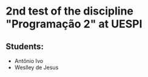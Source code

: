# 2nd test of the discipline "Programação 2" at UESPI

## Students:
- Antônio Ivo
- Weslley de Jesus
